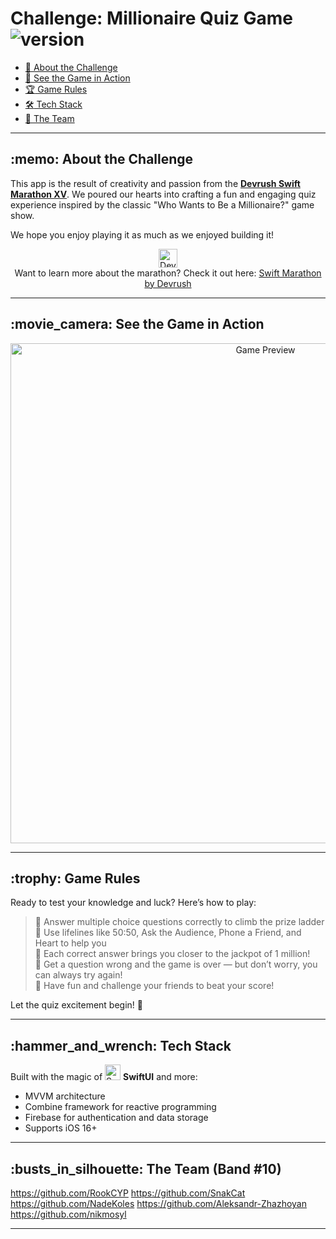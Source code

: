 
# Challenge: Millionaire Quiz Game ![version](https://img.shields.io/badge/v1.0-release-green)

- [:memo: About the Challenge](#about)  
- [:movie_camera: See the Game in Action](#video)  
- [:trophy: Game Rules](#rules)  
- [:hammer_and_wrench: Tech Stack](#stack)  
- [:busts_in_silhouette: The Team](#team)  

---

<h2 id="about">:memo: About the Challenge</h2>

This app is the result of creativity and passion from the **[Devrush Swift Marathon XV](https://devrush.ru/swiftmarathon)**. We poured our hearts into crafting a fun and engaging quiz experience inspired by the classic "Who Wants to Be a Millionaire?" game show.

We hope you enjoy playing it as much as we enjoyed building it!

<p align="center">
  <img src="Assets/devrush.png" width="30" alt="Devrush"/>
  <br/>
  Want to learn more about the marathon? Check it out here: <a href="https://devrush.ru/swiftmarathon">Swift Marathon by Devrush</a>
</p>

---

<h2 id="video">:movie_camera: See the Game in Action</h2>

<p align="center">
  <img src="Assets/preview.gif" alt="Game Preview" width="800"/>
</p>

---

<h2 id="rules">:trophy: Game Rules</h2>

Ready to test your knowledge and luck? Here’s how to play:

> :dart: Answer multiple choice questions correctly to climb the prize ladder  
> :dart: Use lifelines like 50:50, Ask the Audience, Phone a Friend, and Heart to help you  
> :dart: Each correct answer brings you closer to the jackpot of 1 million!  
> :dart: Get a question wrong and the game is over — but don’t worry, you can always try again!  
> :dart: Have fun and challenge your friends to beat your score!  

Let the quiz excitement begin! 🎉

---

<h2 id="stack">:hammer_and_wrench: Tech Stack</h2>

Built with the magic of <img src="https://img.icons8.com/?size=100&id=_BTyk4vBumjx&format=png&color=000000" width="25" alt="SwiftUI"/> **SwiftUI** and more:

* MVVM architecture  
* Combine framework for reactive programming  
* Firebase for authentication and data storage  
* Supports iOS 16+  

---

<h2 id="team">:busts_in_silhouette: The Team (Band #10)</h2>

https://github.com/RookCYP
https://github.com/SnakCat
https://github.com/NadeKoles
https://github.com/Aleksandr-Zhazhoyan
https://github.com/nikmosyl

---
